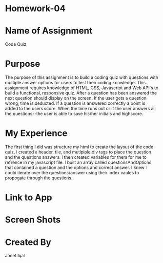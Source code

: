 # Homework-04
# Name of Assignment 
Code Quiz 
# Purpose
The purpose of this assignment is to build a coding quiz with questions with multiple answer options for users to test their coding knowledge. This assignment requires knowledge of HTML, CSS, Javascript and Web API's to build a functional, responsive quiz. After a question has been answered the next question should display on the screen. If the user gets a question wrong, time is deducted. If a question is answered correctly a point is added to the users score. When the time runs out or if the user answers all the questions--the user is able to save his/her initials and highscore. 
# My Experience
The first thing I did was structure my html to create the layout of the code quiz. I created a header, tile, and mutlpiple div tags to place the question and the questions answers. I then created variables for them for me to refrence in my javascript file. I built an array called questionsAndOptions that contained a question and the options and correct answer. I knew I could iterate over the questions/answer using their index vaules to propogate through the questions.
# Link to App
# Screen Shots 
# Created By
Janet Iqal
